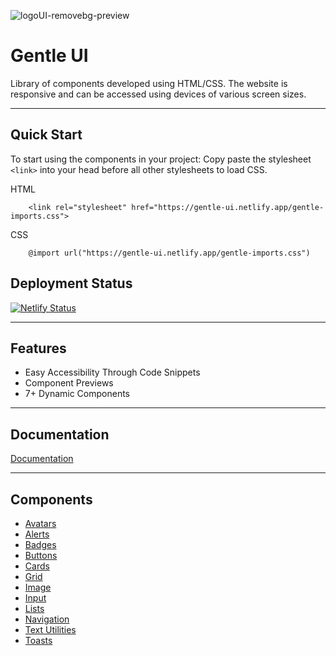 ![logoUI-removebg-preview](https://img.icons8.com/stickers/60/000000/g.png)

# Gentle UI

Library of components developed using HTML/CSS.
The website is responsive and can be accessed using devices of various screen sizes.

---

## Quick Start

To start using the components in your project: Copy paste the stylesheet `<link>` into your head before all other stylesheets to load CSS.

HTML

```
    <link rel="stylesheet" href="https://gentle-ui.netlify.app/gentle-imports.css">
```

CSS

```
    @import url("https://gentle-ui.netlify.app/gentle-imports.css")
```

## Deployment Status

[![Netlify Status](https://api.netlify.com/api/v1/badges/7b36e178-fb6e-4c9d-abc7-4b39247a3c65/deploy-status)](https://gentle-ui.netlify.app/)

---

## Features

- Easy Accessibility Through Code Snippets
- Component Previews
- 7+ Dynamic Components

---

## Documentation

[Documentation](https://gentle-ui.netlify.app/documentation/alerts.html)

---

## Components

- [Avatars](https://gentle-ui.netlify.app/documentation/avatars.html)
- [Alerts](https://gentle-ui.netlify.app/documentation/alerts.html)
- [Badges](https://gentle-ui.netlify.app/documentation/badges.html)
- [Buttons](https://gentle-ui.netlify.app/documentation/badges.html)
- [Cards](https://gentle-ui.netlify.app/documentation/cards.html)
- [Grid](https://gentle-ui.netlify.app/documentation/grids.html)
- [Image](https://gentle-ui.netlify.app/documentation/images.html)
- [Input](https://gentle-ui.netlify.app/documentation/inputs.html)
- [Lists](https://gentle-ui.netlify.app/documentation/lists.html)
- [Navigation](https://gentle-ui.netlify.app/documentation/navigation.html)
- [Text Utilities](https://gentle-ui.netlify.app/documentation/text-utilities.html)
- [Toasts](https://gentle-ui.netlify.app/documentation/toasts.html)